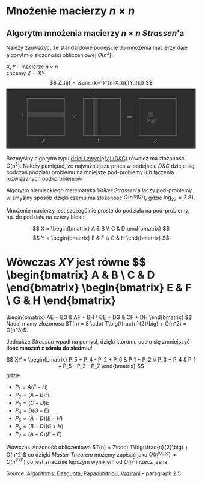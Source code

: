 # Mnożenie macierzy $n\times n$

## Algorytm mnożenia macierzy $n\times n$ *Strassen*'a

Należy zauważyć, że standardowe podejście do mnożenia macierzy daje algorytm o złożoności obliczeniowej $O(n^3)$.

$X,Y$ - macierze $n\times n$\
chcemy $Z = XY$
$$
Z_{ij} = \sum_{k=1}^{n}X_{ik}Y_{kj}
$$
![matrix multiplication](matrix-multiplication.png)

Bezmyślny algorytm typu [dziel i zwyciężaj (D&C)](../2020-03-9/divide-and-conquer.md) również ma złożoność $O(n^3)$. Należy pamiętać, że najważniejsza praca w podejściu *D&C* dzieje się podczas podziału problemu na mniejsze pod-problemy lub łączenia rozwiązanych pod-problemów.

Algorytm niemieckiego matematyka *Volker Strassen*'a łączy pod-problemy w zmyślny sposób dzięki czemu ma złożoność $O\big(n^{\log_27}\big)$, gdzie $\log_27 \approx 2.81$.

Mnożenie macierzy jest szczególnie proste do podziału na pod-problemy, np. do podziału na cztery bloki:

$$
X =
\begin{bmatrix}
  A & B \\
  C & D
\end{bmatrix}
$$
$$
Y =
\begin{bmatrix}
  E & F \\
  G & H
\end{bmatrix}
$$

Wówczas $XY$ jest równe
$$
\begin{bmatrix}
  A & B \\
  C & D
\end{bmatrix}
\begin{bmatrix}
  E & F \\
  G & H
\end{bmatrix}
=
\begin{bmatrix}
  AE + BG & AF + BH \\
  CE + DG & CF + DH
\end{bmatrix}
$$
Nadal mamy złożoność $T(n) = 8 \cdot T\big(\frac{n}{2}\big) + O(n^2) = O(n^3)$.

Jednakże *Strassen* wpadł na pomysł, dzięki któremu udało się zmniejszyć **ilość mnożeń z ośmiu do siedmiu**!

$$
XY =
\begin{bmatrix}
  P_5 + P_4 - P_2 + P_6 & P_1 + P_2 \\
  P_3 + P_4 & P_1 + P_5 - P_3 - P_7
\end{bmatrix}
$$
gdzie
- $P_1 = A(F-H)$
- $P_2 = (A+B)H$
- $P_3 = (C+D)E$
- $P_4 = D(G-E)$
- $P_5 = (A+D)(E+H)$
- $P_6 = (B-D)(G+H)$
- $P_7 = (A-C)(E+F)$

Wówczas złożoność obliczeniowa $T(n) = 7\cdot T\big(\frac{n}{2}\big) + O(n^2)$ co dzięki [*Master Theorem*](../2020-03-9/master-theorem.md) możemy zapisać jako $O\big(n^{\log_27}\big) \approx O\big(n^{2.81}\big)$ co jest znacznie lepszym wynikiem od $O(n^3)$ rzecz jasna.

Source: [Algorithms: Dasgupta, Papadimitriou, Vazirani](http://algorithmics.lsi.upc.edu/docs/Dasgupta-Papadimitriou-Vazirani.pdf) - paragraph 2.5

